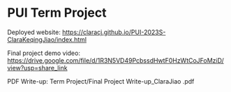 # PUI Term Project

Deployed website: https://claracj.github.io/PUI-2023S-ClaraKeqingJiao/index.html

Final project demo video: https://drive.google.com/file/d/1R3N5VD49PcbssdHwtF0HzWtCoJFoMziD/view?usp=share_link

PDF Write-up: Term Project/Final Project Write-up_ClaraJiao .pdf
